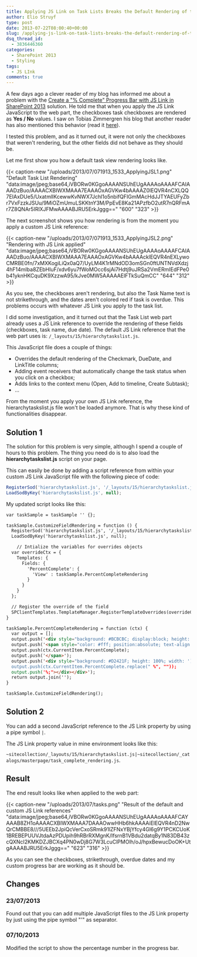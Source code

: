```yaml
---
title: Applying JS Link on Task Lists Breaks the Default Rendering of the Checkboxes
author: Elio Struyf
type: post
date: 2013-07-22T08:00:40+00:00
slug: /applying-js-link-on-task-lists-breaks-the-default-rendering-of-the-checkboxes/
dsq_thread_id:
  - 3836446360
categories:
  - SharePoint 2013
  - Styling
tags:
  - JS LInk
comments: true
---
```


A few days ago a clever reader of my blog has informed me about a problem with the [Create a "% Complete" Progress Bar with JS Link in SharePoint 2013](https://www.eliostruyf.com/create-a-task-progress-bar-with-js-link-in-sharepoint-2013/) solution. He told me that when you apply the JS Link JavaScript to the web part, the checkboxes task checkboxes are rendered as **Yes / No** values. I saw on Tobias Zimmergren his blog that another reader has also mentioned this behavior (read it [here](http://zimmergren.net/technical/sp-2013-using-the-spfield-jslink-property-to-change-the-way-your-field-is-rendered-in-sharepoint-2013)).

I tested this problem, and as it turned out, it were not only the checkboxes that weren't rendering, but the other fields did not behave as they should be.

Let me first show you how a default task view rendering looks like.

{{< caption-new "/uploads/2013/07/071913_1533_ApplyingJSL1.png" "Default Task List Rendering"  "data:image/jpeg;base64,iVBORw0KGgoAAAANSUhEUgAAAAoAAAAFCAIAAADzBuo/AAAACXBIWXMAAA7EAAAOxAGVKw4bAAAAZ0lEQVR4nCXLQQ7EIAxDUe5/UxatmlIKcewwKvNWX7Jchl1o5nbifQFIGmMAcHdJJTYAEUFyZbr7VxFzzkJSUu/9MiOZmUmuLSKKtnY3M/PpEvE8Ka21APzfbO2utR7nQRFmAr7Z8QNAr5IRlXJFMwAAAABJRU5ErkJggg==" "600" "323" >}}

The next screenshot shows you how rendering is from the moment you apply a custom JS Link reference:

{{< caption-new "/uploads/2013/07/071913_1533_ApplyingJSL2.png" "Rendering with JS Link applied"  "data:image/jpeg;base64,iVBORw0KGgoAAAANSUhEUgAAAAoAAAAFCAIAAADzBuo/AAAACXBIWXMAAA7EAAAOxAGVKw4bAAAAcklEQVR4nEXLywoCMRBE0fn/7xMXKogiLiQx0aQ7/UyLM4K1rMNdOD3omSGn0ftUNTNVdXdzj4hF14mIba8ZEbHIuF/xdv6yu7fWoMOcc6sjAi7Hdtj9uJRSa2VmERmIEdFPe0b41yknHKCquDK9XzzwA95/kJve0MW5AAAAAElFTkSuQmCC" "644" "312" >}}

As you see, the checkboxes aren't rendering, but also the Task Name text is not strikethrough, and the dates aren't colored red if task is overdue. This problems occurs with whatever JS Link you apply to the task list.

I did some investigation, and it turned out that the Task List web part already uses a JS Link reference to override the rendering of these fields (checkboxes, task name, due date). The default JS Link reference that the web part uses is: `/_layouts/15/hierarchytaskslist.js`.

This JavaScript file does a couple of things:

*   Overrides the default rendering of the Checkmark, DueDate, and LinkTitle columns;
*   Adding event receivers that automatically change the task status when you click on a checkbox;
*   Adds links to the context menu (Open, Add to timeline, Create Subtask);
*   ...

From the moment you apply your own JS Link reference, the hierarchytaskslist.js file won't be loaded anymore. That is why these kind of functionalities disappear.

## Solution 1

The solution for this problem is very simple, although I spend a couple of hours to this problem. The thing you need do is to also load the **hierarchytaskslist.js** script on your page.

This can easily be done by adding a script reference from within your custom JS Link JavaScript file with the following piece of code:

```javascript
RegisterSod('hierarchytaskslist.js', '/_layouts/15/hierarchytaskslist.js');
LoadSodByKey('hierarchytaskslist.js', null);
```

My updated script looks like this:

```html
var taskSample = taskSample '' {};

taskSample.CustomizeFieldRendering = function () {
  RegisterSod('hierarchytaskslist.js', '/_layouts/15/hierarchytaskslist.js');
  LoadSodByKey('hierarchytaskslist.js', null);

    // Intialize the variables for overrides objects
  var overrideCtx = {
    Templates: {
      Fields: {
        'PercentComplete': { 
          'View' : taskSample.PercentCompleteRendering
        }
      }
    }
  };

  // Register the override of the field
  SPClientTemplates.TemplateManager.RegisterTemplateOverrides(overrideCtx);
}

taskSample.PercentCompleteRendering = function (ctx) {
  var output = [];
  output.push('<div style="background: #BCBCBC; display:block; height: 20px; width: 100px;">');
  output.push('<span style="color: #fff; position:absolute; text-align: center; width: 100px;">');
  output.push(ctx.CurrentItem.PercentComplete);
  output.push('</span>');
  output.push('<div style="background: #D2421F; height: 100%; width: ');
  output.push(ctx.CurrentItem.PercentComplete.replace(" %", ""));
  output.push('%;"></div></div>');
  return output.join('');
}

taskSample.CustomizeFieldRendering();
```


## Solution 2

You can add a second JavaScript reference to the JS Link property by using a pipe symbol `|`.

The JS Link property value in mine environment looks like this: 

`~sitecollection/_layouts/15/hierarchytaskslist.js|~sitecollection/_catalogs/masterpage/task_complete_rendering.js`.

## Result

The end result looks like when applied to the web part:

{{< caption-new "/uploads/2013/07/tasks.png" "Result of the default and custom JS Link references"  "data:image/jpeg;base64,iVBORw0KGgoAAAANSUhEUgAAAAoAAAAFCAYAAAB8ZH1oAAAACXBIWXMAAA7DAAAOwwHHb6hkAAAAiElEQVR4nD2NwQrCMBBE8///5UEEb2JpiQcVerCxoSRmk91lZFNxYBjYfcy4Gl6g9Y1PCKCUoK1BREBEPUUVJtdaAzPDUpih9hRBrRXMgnK/IfsrnB1VBdu2datqBy1N83DB43zcQXNcI2KMKDZJBCXq4PN0wDj8G7W3LcuClPMOlh/oJ/hpxBewucDoOK+UtgAAAABJRU5ErkJggg==" "623" "316" >}}

As you can see the checkboxes, strikethrough, overdue dates and my custom progress bar are working as it should be.

## Changes

### 23/07/2013

Found out that you can add multiple JavaScript files to the JS Link property by just using the pipe symbol "'" as separator.

### 07/10/2013

Modified the script to show the percentage number in the progress bar.